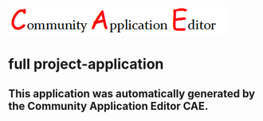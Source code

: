 ![CAE](https://github.com/PhilCAEOrg/application-204/blob/master/img/logo.png)  

full project-application
===================


This application was automatically generated by the Community Application Editor CAE.  
---------------
